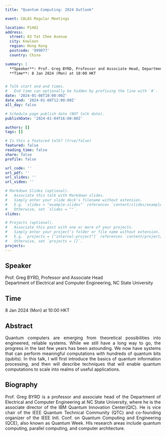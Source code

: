 ```yaml
---
title: "Quantum Computing: 2024 Outlook"

event: CALAS Regular Meetings

location: P1402
address:
  street: 83 Tat Chee Avenue
  city: Kowloon
  region: Hong Kong
  postcode: '999077'
  country: China

summary: |
  **Speaker**: Prof. Greg BYRD, Professor and Associate Head, Department of Electrical and Computer Engineering, NC State University <br>
  **Time**: 8 Jan 2024 (Mon) at 10:00 HKT


# Talk start and end times.
#   End time can optionally be hidden by prefixing the line with `#`.
date: '2024-01-08T10:00:00Z'
date_end: '2024-01-08T12:00:00Z'
all_day: false

# Schedule page publish date (NOT talk date).
publishDate: '2024-01-04T16:00:00Z'

authors: []
tags: []

# Is this a featured talk? (true/false)
featured: false
reading_time: false
share: false
profile: false

url_code: ''
url_pdf: ''
url_slides: ''
url_video: ''

# Markdown Slides (optional).
#   Associate this talk with Markdown slides.
#   Simply enter your slide deck's filename without extension.
#   E.g. `slides = "example-slides"` references `content/slides/example-slides.md`.
#   Otherwise, set `slides = ""`.
slides:

# Projects (optional).
#   Associate this post with one or more of your projects.
#   Simply enter your project's folder or file name without extension.
#   E.g. `projects = ["internal-project"]` references `content/project/deep-learning/index.md`.
#   Otherwise, set `projects = []`.
projects:
---
```

## Speaker
Prof. Greg BYRD, Professor and Associate Head <br> 
Department of Electrical and Computer Engineering, NC State University

## Time
8 Jan 2024 (Mon) at 10:00 HKT

## Abstract
<div style="text-align: justify">
Quantum computers are emerging from theoretical possibilities into engineered, reliable systems. While we still have a long way to go, the progress in the last few years has been astounding. We now have systems that can perform meaningful computations with hundreds of quantum bits (qubits). In this talk, I will first introduce the basics of quantum information processing, and then will describe techniques that will enable quantum computations to scale into realms of useful applications.
</div>

## Biography
<div style="text-align: justify">
Prof. Greg BYRD is a professor and associate head of the Department of Electrical and Computer Engineering at NC State University, where he is the associate director of the IBM Quantum Innovation Center(QIC). He is vice chair of the IEEE Quantum Technical Community (QTC) and co-founding organizer of the IEEE Intl. Conf. on Quantum Computing and Engineering (QCE), also known as Quantum Week. HIs research areas include quantum computing, parallel computing, and computer architecture.

</div>
